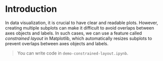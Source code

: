# Introduction

In data visualization, it is crucial to have clear and readable plots. However, creating multiple subplots can make it difficult to avoid overlaps between axes objects and labels. In such cases, we can use a feature called _constrained layout_ in Matplotlib, which automatically resizes subplots to prevent overlaps between axes objects and labels.

> You can write code in `demo-constrained-layout.ipynb`.
